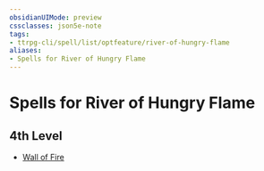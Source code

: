 ```yaml
---
obsidianUIMode: preview
cssclasses: json5e-note
tags:
- ttrpg-cli/spell/list/optfeature/river-of-hungry-flame
aliases:
- Spells for River of Hungry Flame
---
```

# Spells for River of Hungry Flame

## 4th Level

- [Wall of Fire](/3-Mechanics/CLI/spells/wall-of-fire-xphb.md "XPHB")